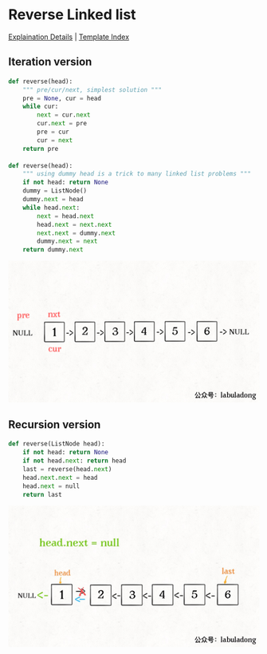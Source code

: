 # Reverse Linked list

[Explaination Details](./summary.md) | [Template Index](../template_list.md)

## Iteration version

```python
def reverse(head):
    """ pre/cur/next, simplest solution """
    pre = None, cur = head
    while cur:
        next = cur.next
        cur.next = pre
        pre = cur
        cur = next
    return pre

def reverse(head):
    """ using dummy head is a trick to many linked list problems """
    if not head: return None
    dummy = ListNode()
    dummy.next = head
    while head.next:
        next = head.next
        head.next = next.next
        next.next = dummy.next
        dummy.next = next
    return dummy.next
```

![iteration version](./reverse_linkedlist_iteration.gif)

## Recursion version

```python
def reverse(ListNode head):
    if not head: return None
    if not head.next: return head
    last = reverse(head.next)
    head.next.next = head
    head.next = null
    return last
```

![recursion version](./reverse_linkedlist_recursion.jpg)